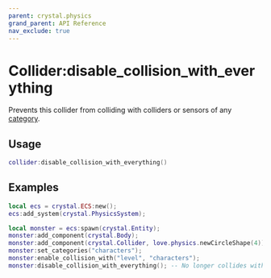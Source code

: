 ```yaml
---
parent: crystal.physics
grand_parent: API Reference
nav_exclude: true
---
```


# Collider:disable_collision_with_everything

Prevents this collider from colliding with colliders or sensors of any [category](collider_set_categories).

## Usage

```lua
collider:disable_collision_with_everything()
```

## Examples

```lua
local ecs = crystal.ECS:new();
ecs:add_system(crystal.PhysicsSystem);

local monster = ecs:spawn(crystal.Entity);
monster:add_component(crystal.Body);
monster:add_component(crystal.Collider, love.physics.newCircleShape(4));
monster:set_categories("characters");
monster:enable_collision_with("level", "characters");
monster:disable_collision_with_everything(); -- No longer collides with "level" or "characters"
```
